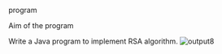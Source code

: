 program

Aim of the program

Write a Java program to implement RSA algorithm.
![output8](https://user-images.githubusercontent.com/69303964/147482797-5a00a613-9220-4f86-8cd9-1c44d894d9a1.png)

